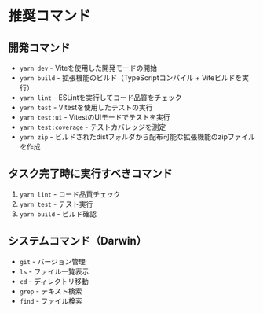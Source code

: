 # 推奨コマンド

## 開発コマンド

- `yarn dev` - Viteを使用した開発モードの開始
- `yarn build` - 拡張機能のビルド（TypeScriptコンパイル + Viteビルドを実行）
- `yarn lint` - ESLintを実行してコード品質をチェック
- `yarn test` - Vitestを使用したテストの実行
- `yarn test:ui` - VitestのUIモードでテストを実行
- `yarn test:coverage` - テストカバレッジを測定
- `yarn zip` - ビルドされたdistフォルダから配布可能な拡張機能のzipファイルを作成

## タスク完了時に実行すべきコマンド

1. `yarn lint` - コード品質チェック
2. `yarn test` - テスト実行
3. `yarn build` - ビルド確認

## システムコマンド（Darwin）

- `git` - バージョン管理
- `ls` - ファイル一覧表示
- `cd` - ディレクトリ移動
- `grep` - テキスト検索
- `find` - ファイル検索

